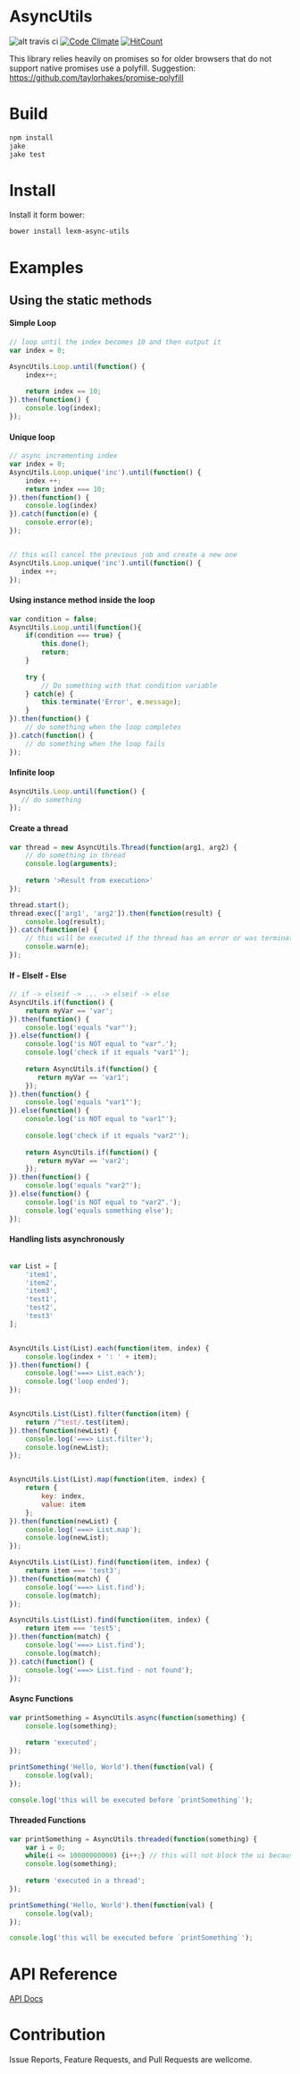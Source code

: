 # AsyncUtils
![alt travis ci](https://travis-ci.org/lexmihaylov/AsyncUtils.svg?branch=master)
[![Code Climate](https://codeclimate.com/github/lexmihaylov/AsyncUtils/badges/gpa.svg)](https://codeclimate.com/github/lexmihaylov/AsyncUtils)
[![HitCount](https://hitt.herokuapp.com/lexmihaylov/AsyncUtils.svg)](https://github.com/lexmihaylov/AsyncUtils)

This library relies heavily on promises so for older browsers that do not support native promises use a polyfill.
Suggestion: https://github.com/taylorhakes/promise-polyfill
# Build

```bash
npm install
jake
jake test
```

# Install

Install it form bower:

```bash
bower install lexm-async-utils
```

# Examples

## Using the static methods

#### Simple Loop
```javascript
// loop until the index becomes 10 and then output it
var index = 0;

AsyncUtils.Loop.until(function() {
    index++;
    
    return index == 10;
}).then(function() {
    console.log(index);
});

```

#### Unique loop

```javascript
// async incrementing index
var index = 0;
AsyncUtils.Loop.unique('inc').until(function() {
    index ++;
    return index === 10;
}).then(function() {
    console.log(index)
}).catch(function(e) {
    console.error(e);
});


// this will cancel the previous job and create a new one
AsyncUtils.Loop.unique('inc').until(function() {
   index ++;
});
```

#### Using instance method inside the loop

```javascript
var condition = false;
AsyncUtils.Loop.until(function(){
    if(condition === true) {
        this.done();
        return;
    }
    
    try {
        // Do something with that condition variable
    } catch(e) {
        this.terminate('Error', e.message);
    }
}).then(function() {
    // do something when the loop completes
}).catch(function() {
    // do something when the loop fails
});
```
#### Infinite loop
```javascript
AsyncUtils.Loop.until(function() {
   // do something 
});
```

#### Create a thread
```javascript
var thread = new AsyncUtils.Thread(function(arg1, arg2) {
    // do something in thread
    console.log(arguments);
    
    return '>Result from execution>'
});

thread.start();
thread.exec(['arg1', 'arg2']).then(function(result) {
    console.log(result);
}).catch(function(e) {
    // this will be executed if the thread has an error or was terminated before completing
    console.warn(e);
});
```

#### If - ElseIf - Else

```javascript
// if -> elseif -> ... -> elseif -> else
AsyncUtils.if(function() {
    return myVar == 'var';
}).then(function() {
    console.log('equals "var"');
}).else(function() {
    console.log('is NOT equal to "var".');
    console.log('check if it equals "var1"');
    
    return AsyncUtils.if(function() {
       return myVar == 'var1'; 
    });
}).then(function() {
    console.log('equals "var1"');
}).else(function() {
    console.log('is NOT equal to "var1"');
    
    console.log('check if it equals "var2"');
    
    return AsyncUtils.if(function() {
       return myVar == 'var2'; 
    });
}).then(function() {
    console.log('equals "var2"');
}).else(function() {
    console.log('is NOT equal to "var2".');
    console.log('equals something else');
});

```

#### Handling lists asynchronously 

```javascript

var List = [
    'item1',
    'item2',
    'item3',
    'test1',
    'test2',
    'test3'
];


AsyncUtils.List(List).each(function(item, index) {
    console.log(index + ': ' + item);
}).then(function() {
    console.log('===> List.each');
    console.log('loop ended');
});


AsyncUtils.List(List).filter(function(item) {
    return /^test/.test(item);
}).then(function(newList) {
    console.log('===> List.filter');
    console.log(newList);
});


AsyncUtils.List(List).map(function(item, index) {
    return {
        key: index,
        value: item
    };
}).then(function(newList) {
    console.log('===> List.map');
    console.log(newList);
});

AsyncUtils.List(List).find(function(item, index) {
    return item === 'test3';
}).then(function(match) {
    console.log('===> List.find');
    console.log(match);
});

AsyncUtils.List(List).find(function(item, index) {
    return item === 'test5';
}).then(function(match) {
    console.log('===> List.find');
    console.log(match);
}).catch(function() {
    console.log('===> List.find - not found');
});

```

#### Async Functions
```javascript
var printSomething = AsyncUtils.async(function(something) {
    console.log(something);
    
    return 'executed';
});

printSomething('Hello, World').then(function(val) {
    console.log(val);
});

console.log('this will be executed before `printSomething`');
```

#### Threaded Functions
```javascript
var printSomething = AsyncUtils.threaded(function(something) {
    var i = 0;
    while(i <= 10000000000) {i++;} // this will not block the ui because it run inside a worker
    console.log(something);
    
    return 'executed in a thread';
});

printSomething('Hello, World').then(function(val) {
    console.log(val);
});

console.log('this will be executed before `printSomething`');
```

# API Reference

[API Docs](API.md)

# Contribution

Issue Reports, Feature Requests, and Pull Requests are wellcome.